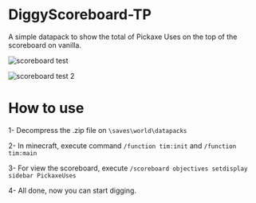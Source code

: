 
# DiggyScoreboard-TP
A simple datapack to show the total of Pickaxe Uses on the top of the scoreboard on vanilla.

![scoreboard test](https://github.com/user-attachments/assets/b2abcc3a-b9a8-4c4c-9275-459f7394ff6e)

![scoreboard test 2](https://github.com/user-attachments/assets/e64214ed-43aa-48a1-8912-79d38d93bf7e)

# How to use

1- Decompress the .zip file on ``\saves\world\datapacks``

2- In minecraft, execute command ``/function tim:init`` and ``/function tim:main``

3- For view the scoreboard, execute ``/scoreboard objectives setdisplay sidebar PickaxeUses``

4- All done, now you can start digging.

